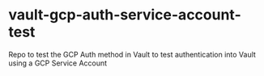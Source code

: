 # vault-gcp-auth-service-account-test
Repo to test the GCP Auth method in Vault to test authentication into Vault using a GCP Service Account
